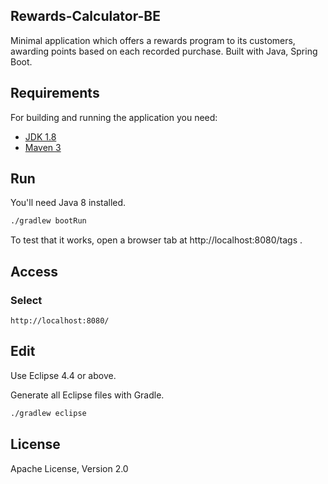 Rewards-Calculator-BE
--------

Minimal application which offers a rewards program to its customers, awarding points based on each recorded purchase. Built with Java, Spring Boot.

Requirements
--------

For building and running the application you need:

- [JDK 1.8](http://www.oracle.com/technetwork/java/javase/downloads/jdk8-downloads-2133151.html)
- [Maven 3](https://maven.apache.org)

Run
--------

You'll need Java 8 installed.

```sh
./gradlew bootRun
```

To test that it works, open a browser tab at http://localhost:8080/tags .

Access
--------

### Select

```
http://localhost:8080/
```

Edit
--------

Use Eclipse 4.4 or above.

Generate all Eclipse files with Gradle.

```sh
./gradlew eclipse
```

License
-------

Apache License, Version 2.0
